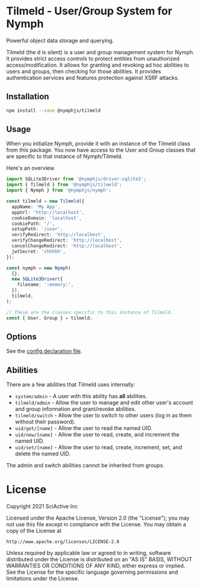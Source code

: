 # Tilmeld - User/Group System for Nymph

Powerful object data storage and querying.

Tilmeld (the d is silent) is a user and group management system for Nymph. It provides strict access controls to protect entities from unauthorized access/modification. It allows for granting and revoking ad hoc abilities to users and groups, then checking for those abilities. It provides authentication services and features protection against XSRF attacks.

## Installation

```sh
npm install --save @nymphjs/tilmeld
```

## Usage

When you initialize Nymph, provide it with an instance of the Tilmeld class from this package. You now have access to the User and Group classes that are specific to that instance of Nymph/Tilmeld.

Here's an overview.

```ts
import SQLite3Driver from '@nymphjs/driver-sqlite3';
import { Tilmeld } from '@nymphjs/tilmeld';
import { Nymph } from '@nymphjs/nymph';

const tilmeld = new Tilmeld({
  appName: 'My App',
  appUrl: 'http://localhost',
  cookieDomain: 'localhost',
  cookiePath: '/',
  setupPath: '/user',
  verifyRedirect: 'http://localhost',
  verifyChangeRedirect: 'http://localhost',
  cancelChangeRedirect: 'http://localhost',
  jwtSecret: 'shhhhh',
});

const nymph = new Nymph(
  {},
  new SQLite3Driver({
    filename: ':memory:',
  }),
  tilmeld,
);

// These are the classes specific to this instance of Tilmeld.
const { User, Group } = tilmeld;
```

## Options

See the [config declaration file](src/conf/d.ts).

## Abilities

There are a few abilities that Tilmeld uses internally:

- `system/admin` - A user with this ability has **all** abilities.
- `tilmeld/admin` - Allow the user to manage and edit other user's account and group information and grant/revoke abilities.
- `tilmeld/switch` - Allow the user to switch to other users (log in as them without their password).
- `uid/get/[name]` - Allow the user to read the named UID.
- `uid/new/[name]` - Allow the user to read, create, and increment the named UID.
- `uid/set/[name]` - Allow the user to read, create, increment, set, and delete the named UID.

The admin and switch abilities cannot be inherited from groups.

# License

Copyright 2021 SciActive Inc

Licensed under the Apache License, Version 2.0 (the "License");
you may not use this file except in compliance with the License.
You may obtain a copy of the License at

    http://www.apache.org/licenses/LICENSE-2.0

Unless required by applicable law or agreed to in writing, software
distributed under the License is distributed on an "AS IS" BASIS,
WITHOUT WARRANTIES OR CONDITIONS OF ANY KIND, either express or implied.
See the License for the specific language governing permissions and
limitations under the License.
